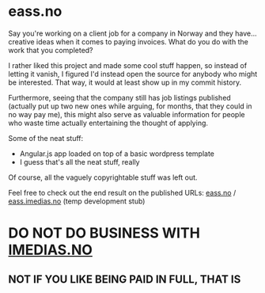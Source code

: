 # eass.no

Say you're working on a client job for a company in Norway and they have... creative ideas when it comes to paying invoices. What do you do with the work that you completed?

I rather liked this project and made some cool stuff happen, so instead of letting it vanish, I figured I'd instead open the source for anybody who might be interested. That way, it would at least show up in my commit history.

Furthermore, seeing that the company still has job listings published (actually put up two new ones while arguing, for months, that they could in no way pay me), this might also serve as valuable information for people who waste time actually entertaining the thought of applying.

Some of the neat stuff:

- Angular.js app loaded on top of a basic wordpress template
- I guess that's all the neat stuff, really

Of course, all the vaguely copyrightable stuff was left out.

Feel free to check out the end result on the published URLs: [eass.no](http://eass.no) / [eass.imedias.no](http://eass.imedias.no) (temp development stub)

# DO NOT DO BUSINESS WITH [IMEDIAS.NO](http://imedias.no)

## NOT IF YOU LIKE BEING PAID IN FULL, THAT IS
